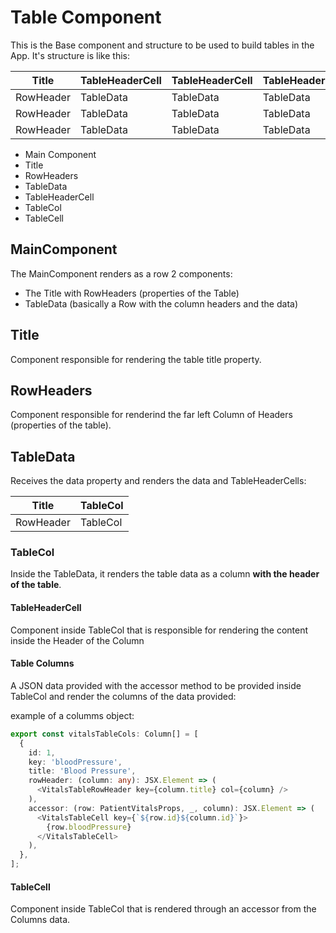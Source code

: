 # Table Component

This is the Base component and structure to be used to build tables in the App.
It's structure is like this:

| Title     | TableHeaderCell | TableHeaderCell | TableHeaderCell | TableHeaderCell |
| --------- | --------------- | --------------- | --------------- | --------------- |
| RowHeader | TableData       | TableData       | TableData       | TableData       |
| RowHeader | TableData       | TableData       | TableData       | TableData       |
| RowHeader | TableData       | TableData       | TableData       | TableData       |

- Main Component
- Title
- RowHeaders
- TableData
- TableHeaderCell
- TableCol
- TableCell

## MainComponent

The MainComponent renders as a row 2 components:

- The Title with RowHeaders (properties of the Table)
- TableData (basically a Row with the column headers and the data)

## Title

Component responsible for rendering the table title property.

## RowHeaders

Component responsible for renderind the far left Column of Headers (properties of the table).

## TableData

Receives the data property and renders the data and TableHeaderCells:

| Title     | TableCol |
| --------- | -------- |
| RowHeader | TableCol |

### TableCol

Inside the TableData, it renders the table data as a column <strong> with the header of the table</strong>.

#### TableHeaderCell

Component inside TableCol that is responsible for rendering the content inside the Header of the Column

#### Table Columns

A JSON data provided with the accessor method to be provided inside TableCol and render the columns of the data provided:

example of a columms object:

```ts
export const vitalsTableCols: Column[] = [
  {
    id: 1,
    key: 'bloodPressure',
    title: 'Blood Pressure',
    rowHeader: (column: any): JSX.Element => (
      <VitalsTableRowHeader key={column.title} col={column} />
    ),
    accessor: (row: PatientVitalsProps, _, column): JSX.Element => (
      <VitalsTableCell key={`${row.id}${column.id}`}>
        {row.bloodPressure}
      </VitalsTableCell>
    ),
  },
];
```

#### TableCell

Component inside TableCol that is rendered through an accessor from the Columns data.
